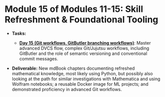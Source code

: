 # **Module 15 of Modules 11-15: Skill Refreshment & Foundational Tooling**

* **Tasks:**  

  * [**Day 15 (Git workflows, GitButler branching workflows)**](./nested/015.md): Master advanced DVCS flow, complex Git/Jujutsu workflows, including GitButler and the role of semantic versioning and conventional commit messages.  

* **Deliverable:** New mdBook chapters documenting refreshed mathematical knowledge, most likely using Python, but possibly also looking at the path for similar investigations with Mathematica and using Wolfram notebooks; a reusable Docker image for ML projects; and demonstrated proficiency in advanced Git workflows.
